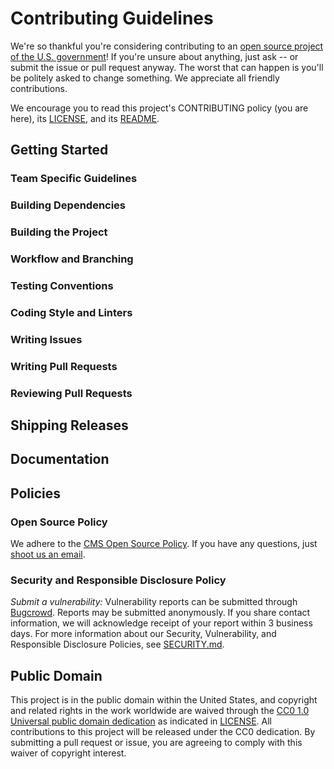 
# Contributing Guidelines 
<!-- Basic instructions about where to send patches, check out source code, and get development support.--> 

We're so thankful you're considering contributing to an [open source project of the U.S. government](https://code.gov/)! If you're unsure about anything, just ask -- or submit the issue or pull request anyway. The worst that can happen is you'll be politely asked to change something. We appreciate all friendly contributions.
 
 We encourage you to read this project's CONTRIBUTING policy (you are here), its [LICENSE](LICENSE.md), and its [README](README.md). 

## Getting Started 
<!--- TODO: If you have 'good-first-issue' or 'easy' labels for newcomers, mention them here.--> 

### Team Specific Guidelines 
<!-- TODO: This section helps contributors understand any team structure in the project (formal or informal.) Encouraged to point towards the MAINTAINERS.md file for further details.--> 

### Building Dependencies 
<!--- TODO: This step is often skipped, so don't forget to include the steps needed to install on your platform. If you project can be multi-platform, this is an excellent place for first time contributors to send patches!--> 

### Building the Project 
<!--- TODO: Be sure to include build scripts and instructions, not just the source code itself! -->

### Workflow and Branching 
<!--- TODO: Workflow Example
We follow the [GitHub Flow Workflow](https://guides.github.com/introduction/flow/)
1. Fork the project
2. Check out the `main` branch
3. Create a feature branch
4. Write code and tests for your change
5. From your branch, make a pull request against `{{ cookiecutter.project_org }}/{{ cookiecutter.project_repo_name }}/main`
6. Work with repo maintainers to get your change reviewed
7. Wait for your change to be pulled into `{{ cookiecutter.project_org }}/{{ cookiecutter.project_repo_name }}/main`
8. Delete your feature branch
-->

### Testing Conventions 
<!--- TODO: Discuss where tests can be found, how they are run, and what kind of tests/coverage strategy and goals the project has. --> 

### Coding Style and Linters 
<!--- TODO: HIGHLY ENCOURAGED. Specific tools will vary between different languages/frameworks (e.g. Black for python, eslint for JavaScript, etc...)
1. Mention any style guides you adhere to (e.g. pep8, etc...)
2. Mention any linters your project uses (e.g. flake8, jslint, etc...)
3. Mention any naming conventions your project uses (e.g. Semantic Versioning, CamelCasing, etc...)
4. Mention any other content guidelines the project adheres to (e.g. plainlanguage.gov, etc...)
--> 

### Writing Issues 
<!--- TODO: Example Issue Guides
 When creating an issue please try to adhere to the following format:
 module-name: One line summary of the issue (less than 72 characters)
 ### Expected behavior
 As concisely as possible, describe the expected behavior.
 ### Actual behavior
 As concisely as possible, describe the observed behavior.
 ### Steps to reproduce the behavior
 List all relevant steps to reproduce the observed behavior.
 see our .github/ISSUE_TEMPLATE.md for more examples.
 -->

### Writing Pull Requests 
<!-- TODO: Make a brief statement about where to file pull/merge requests, and conventions for doing so. Link to PULL_REQUEST_TEMPLATE.md file.
 Comments should be formatted to a width no greater than 80 columns.
 Files should be exempt of trailing spaces.
 We adhere to a specific format for commit messages. Please write your commit messages along these guidelines. Please keep the line width no greater than 80 columns (You can use `fmt -n -p -w 80` to accomplish this).
 module-name: One line description of your change (less than 72 characters)
 Problem
 Explain the context and why you're making that change. What is the problem you're trying to solve? In some cases there is not a problem and this can be thought of being the motivation for your change.
 Solution
 Describe the modifications you've done.
 Result
 What will change as a result of your pull request? Note that sometimes this section is unnecessary because it is self-explanatory based on the solution.
 Some important notes regarding the summary line:
 workflows Describe what was done; not the result
 workflows Use the active voice
 workflows Use the present tense
 workflows Capitalize properly
 workflows Do not end in a period — this is a title/subject
 workflows Prefix the subject with its scope
 see our .github/PULL_REQUEST_TEMPLATE.md for more examples.
 -->

### Reviewing Pull Requests 
<!--- TODO: Make a brief statement about how pull-requests are reviewed, and who is doing the reviewing. Linking to MAINTAINERS.md can help.
 Code Review Example
 The repository on GitHub is kept in sync with an internal repository at github.cms.gov. For the most part this process should be transparent to the project users, but it does have some implications for how pull requests are merged into the codebase.
 When you submit a pull request on GitHub, it will be reviewed by the project community (both inside and outside of github.cms.gov), and once the changes are approved, your commits will be brought into github.cms.gov's internal system for additional testing. Once the changes are merged internally, they will be pushed back to GitHub with the next sync.
 This process means that the pull request will not be merged in the usual way. Instead a member of the project team will post a message in the pull request thread when your changes have made their way back to GitHub, and the pull request will be closed.
 The changes in the pull request will be collapsed into a single commit, but the authorship metadata will be preserved.
 -->

## Shipping Releases 
<!-- TODO: What cadence does your project ship new releases? (e.g. one-time, ad-hoc, periodically, upon merge of new patches) Who does so? --> 

## Documentation 
<!-- TODO: Documentation Example 
We also welcome improvements to the project documentation or to the existing docs. Please file an [issue](https://github.com/{{ cookiecutter.project_org }}/{{ cookiecutter.project_repo_name }}/issues).
 --> 

## Policies 

### Open Source Policy 
We adhere to the [CMS Open Source Policy](https://github.com/CMSGov/cms-open-source-policy). If you have any questions, just [shoot us an email](mailto:opensource@cms.hhs.gov).

### Security and Responsible Disclosure Policy 
*Submit a vulnerability:* Vulnerability reports can be submitted through [Bugcrowd](https://bugcrowd.com/cms-vdp). Reports may be submitted anonymously. If you share contact information, we will acknowledge receipt of your report within 3 business days.
 For more information about our Security, Vulnerability, and Responsible Disclosure Policies, see [SECURITY.md](SECURITY.md).

## Public Domain 
This project is in the public domain within the United States, and copyright and related rights in the work worldwide are waived through the [CC0 1.0 Universal public domain dedication](https://creativecommons.org/publicdomain/zero/1.0/) as indicated in [LICENSE](LICENSE).
 All contributions to this project will be released under the CC0 dedication. By submitting a pull request or issue, you are agreeing to comply with this waiver of copyright interest.
